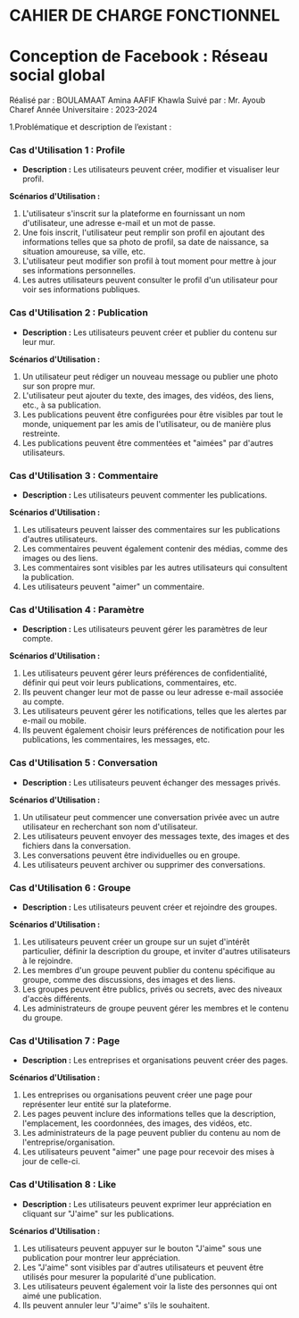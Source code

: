 # CAHIER DE CHARGE FONCTIONNEL
# Conception de Facebook : Réseau social global

Réalisé par : BOULAMAAT Amina
              AAFIF Khawla
Suivé par : Mr. Ayoub Charef
Année Universitaire : 2023-2024

1.Problématique et description de l’existant :




### Cas d'Utilisation 1 : Profile
- **Description :** Les utilisateurs peuvent créer, modifier et visualiser leur profil.

**Scénarios d'Utilisation :**
1. L'utilisateur s'inscrit sur la plateforme en fournissant un nom d'utilisateur, une adresse e-mail et un mot de passe.
2. Une fois inscrit, l'utilisateur peut remplir son profil en ajoutant des informations telles que sa photo de profil, sa date de naissance, sa situation amoureuse, sa ville, etc.
3. L'utilisateur peut modifier son profil à tout moment pour mettre à jour ses informations personnelles.
4. Les autres utilisateurs peuvent consulter le profil d'un utilisateur pour voir ses informations publiques.

### Cas d'Utilisation 2 : Publication
- **Description :** Les utilisateurs peuvent créer et publier du contenu sur leur mur.

**Scénarios d'Utilisation :**
1. Un utilisateur peut rédiger un nouveau message ou publier une photo sur son propre mur.
2. L'utilisateur peut ajouter du texte, des images, des vidéos, des liens, etc., à sa publication.
3. Les publications peuvent être configurées pour être visibles par tout le monde, uniquement par les amis de l'utilisateur, ou de manière plus restreinte.
4. Les publications peuvent être commentées et "aimées" par d'autres utilisateurs.

### Cas d'Utilisation 3 : Commentaire
- **Description :** Les utilisateurs peuvent commenter les publications.

**Scénarios d'Utilisation :**
1. Les utilisateurs peuvent laisser des commentaires sur les publications d'autres utilisateurs.
2. Les commentaires peuvent également contenir des médias, comme des images ou des liens.
3. Les commentaires sont visibles par les autres utilisateurs qui consultent la publication.
4. Les utilisateurs peuvent "aimer" un commentaire.

### Cas d'Utilisation 4 : Paramètre
- **Description :** Les utilisateurs peuvent gérer les paramètres de leur compte.

**Scénarios d'Utilisation :**
1. Les utilisateurs peuvent gérer leurs préférences de confidentialité, définir qui peut voir leurs publications, commentaires, etc.
2. Ils peuvent changer leur mot de passe ou leur adresse e-mail associée au compte.
3. Les utilisateurs peuvent gérer les notifications, telles que les alertes par e-mail ou mobile.
4. Ils peuvent également choisir leurs préférences de notification pour les publications, les commentaires, les messages, etc.

### Cas d'Utilisation 5 : Conversation
- **Description :** Les utilisateurs peuvent échanger des messages privés.

**Scénarios d'Utilisation :**
1. Un utilisateur peut commencer une conversation privée avec un autre utilisateur en recherchant son nom d'utilisateur.
2. Les utilisateurs peuvent envoyer des messages texte, des images et des fichiers dans la conversation.
3. Les conversations peuvent être individuelles ou en groupe.
4. Les utilisateurs peuvent archiver ou supprimer des conversations.

### Cas d'Utilisation 6 : Groupe
- **Description :** Les utilisateurs peuvent créer et rejoindre des groupes.

**Scénarios d'Utilisation :**
1. Les utilisateurs peuvent créer un groupe sur un sujet d'intérêt particulier, définir la description du groupe, et inviter d'autres utilisateurs à le rejoindre.
2. Les membres d'un groupe peuvent publier du contenu spécifique au groupe, comme des discussions, des images et des liens.
3. Les groupes peuvent être publics, privés ou secrets, avec des niveaux d'accès différents.
4. Les administrateurs de groupe peuvent gérer les membres et le contenu du groupe.

### Cas d'Utilisation 7 : Page
- **Description :** Les entreprises et organisations peuvent créer des pages.

**Scénarios d'Utilisation :**
1. Les entreprises ou organisations peuvent créer une page pour représenter leur entité sur la plateforme.
2. Les pages peuvent inclure des informations telles que la description, l'emplacement, les coordonnées, des images, des vidéos, etc.
3. Les administrateurs de la page peuvent publier du contenu au nom de l'entreprise/organisation.
4. Les utilisateurs peuvent "aimer" une page pour recevoir des mises à jour de celle-ci.

### Cas d'Utilisation 8 : Like
- **Description :** Les utilisateurs peuvent exprimer leur appréciation en cliquant sur "J'aime" sur les publications.

**Scénarios d'Utilisation :**
1. Les utilisateurs peuvent appuyer sur le bouton "J'aime" sous une publication pour montrer leur appréciation.
2. Les "J'aime" sont visibles par d'autres utilisateurs et peuvent être utilisés pour mesurer la popularité d'une publication.
3. Les utilisateurs peuvent également voir la liste des personnes qui ont aimé une publication.
4. Ils peuvent annuler leur "J'aime" s'ils le souhaitent.

